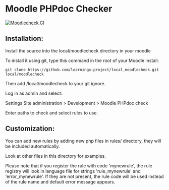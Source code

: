 Moodle PHPdoc Checker
=====================

[![Moodlecheck CI](https://github.com/moodlehq/moodle-local_moodlecheck/actions/workflows/ci.yml/badge.svg)](https://github.com/moodlehq/moodle-local_moodlecheck/actions/workflows/ci.yml)

Installation:
-------------

Install the source into the local/moodlecheck directory in your moodle


To install it using git, type this command in the root of your Moodle install:

    git clone https://github.com/learningx-project/local_moodlecheck.git local/moodlecheck

Then add /local/moodlecheck to your git ignore.

Log in as admin and select:

Settings
  Site administration >
    Development >
      Moodle PHPdoc check

Enter paths to check and select rules to use.

Customization:
--------------

You can add new rules by adding new php files in rules/ directory,
they will be included automatically.

Look at other files in this directory for examples.

Please note that if you register the rule with code 'mynewrule',
the rule registry will look in language file for strings
'rule_mynewrule' and 'error_mynewrule'. If they are not present,
the rule code will be used instead of the rule name and
default error message appears.
